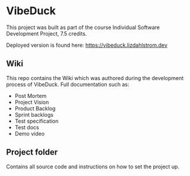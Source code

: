 # VibeDuck
This project was built as part of the course Individual Software Development Project, 7.5 credits.

Deployed version is found here: https://vibeduck.lizdahlstrom.dev

## Wiki
This repo contains the Wiki which was authored during the development process of VibeDuck. Full documentation such as:
- Post Mortem
- Project Vision
- Product Backlog
- Sprint backlogs
- Test specification
- Test docs
- Demo video

## Project folder

Contains all source code and instructions on how to set the project up.


